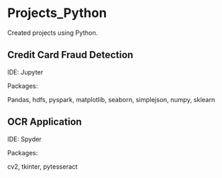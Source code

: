 # Projects_Python
Created projects using Python.
<h2>Credit Card Fraud Detection</h2>
<p>IDE: Jupyter</p>
<p>Packages:</p>
<p>Pandas, hdfs, pyspark, matplotlib, seaborn, simplejson, numpy, sklearn </p>
<h2>OCR Application</h2>
<p>IDE: Spyder</p>
<p>Packages:</p>
<p>cv2, tkinter, pytesseract</p>
